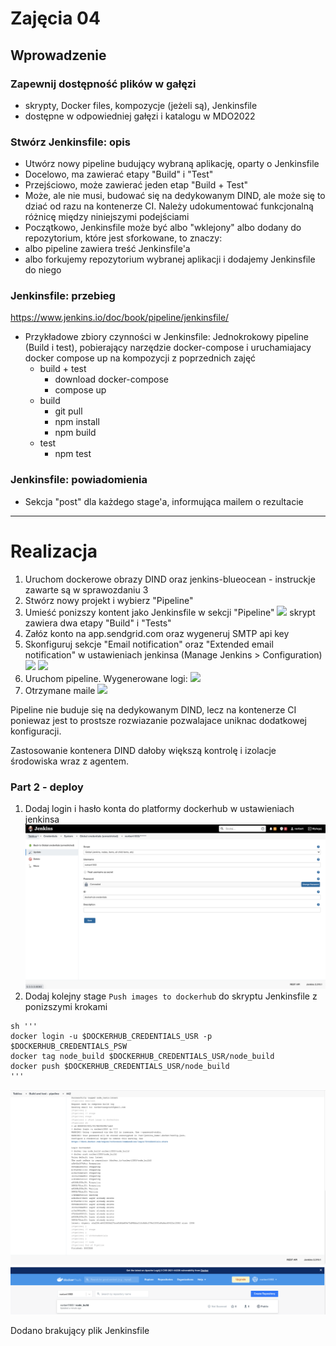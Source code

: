 # Zajęcia 04

## Wprowadzenie

### Zapewnij dostępność plików w gałęzi

- skrypty, Docker files, kompozycje (jeżeli są), Jenkinsfile
- dostępne w odpowiedniej gałęzi i katalogu w MDO2022

### Stwórz Jenkinsfile: opis

- Utwórz nowy pipeline budujący wybraną aplikację, oparty o Jenkinsfile
- Docelowo, ma zawierać etapy "Build" i "Test"
- Przejściowo, może zawierać jeden etap "Build + Test"
- Może, ale nie musi, budować się na dedykowanym DIND, ale może się to dziać od razu na kontenerze CI. Należy udokumentować funkcjonalną różnicę między niniejszymi podejściami
- Początkowo, Jenkinsfile może być albo "wklejony" albo dodany do repozytorium, które jest sforkowane, to znaczy:
- albo pipeline zawiera treść Jenkinsfile'a
- albo forkujemy repozytorium wybranej aplikacji i dodajemy Jenkinsfile do niego

### Jenkinsfile: przebieg

https://www.jenkins.io/doc/book/pipeline/jenkinsfile/

- Przykładowe zbiory czynności w Jenkinsfile:
  Jednokrokowy pipeline (Build i test), pobierający narzędzie docker-compose i uruchamiajacy docker compose up na kompozycji z poprzednich zajęć
  - build + test
    - download docker-compose
    - compose up
  - build
    - git pull
    - npm install
    - npm build
  - test
    - npm test

### Jenkinsfile: powiadomienia

- Sekcja "post" dla każdego stage'a, informująca mailem o rezultacie

---

# Realizacja

1. Uruchom dockerowe obrazy DIND oraz jenkins-blueocean - instruckje zawarte są w sprawozdaniu 3
2. Stwórz nowy projekt i wybierz "Pipeline"
3. Umieść ponizszy kontent jako Jenkinsfile w sekcji "Pipeline"
   ![](./screens/jenkins-pipeline.png)
   skrypt zawiera dwa etapy "Build" i "Tests"
4. Załóz konto na app.sendgrid.com oraz wygeneruj SMTP api key
5. Skonfiguruj sekcje "Email notification" oraz "Extended email notification" w ustawieniach jenkinsa (Manage Jenkins > Configuration)
   ![](./screens/email-notification-config.png)
   ![](./screens/extended-email-notification-config.png)
6. Uruchom pipeline. Wygenerowane logi:
   ![](./screens/success-pipeline-logs.png)
7. Otrzymane maile
   ![](./screens/emails-received.png)

Pipeline nie buduje się na dedykowanym DIND, lecz na kontenerze CI poniewaz jest to prostsze rozwiazanie pozwalajace uniknac dodatkowej konfiguracji.

Zastosowanie kontenera DIND dałoby większą kontrolę i izolacje środowiska wraz z agentem.

### Part 2 - deploy

1. Dodaj login i hasło konta do platformy dockerhub w ustawieniach jenkinsa
   ![](./screens/docker-credentials.png)
2. Dodaj kolejny stage `Push images to dockerhub` do skryptu Jenkinsfile z ponizszymi krokami

```
sh '''
docker login -u $DOCKERHUB_CREDENTIALS_USR -p $DOCKERHUB_CREDENTIALS_PSW
docker tag node_build $DOCKERHUB_CREDENTIALS_USR/node_build
docker push $DOCKERHUB_CREDENTIALS_USR/node_build
'''
```

![](./screens/success-logs.png)
![](./screens/docker-hub-uploaded-image.png)

Dodano brakujący plik Jenkinsfile
